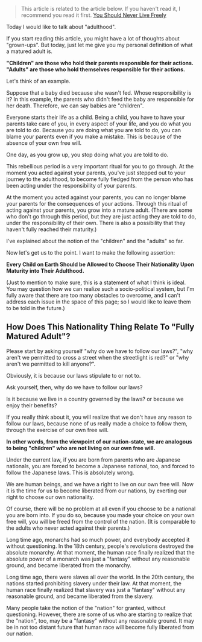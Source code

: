 
> This article is related to the article below. If you haven't read it, I recommend you read it first.
[You Should Never Live Freely](/en/world/freedom)

Today I would like to talk about "adulthood".

If you start reading this article, you might have a lot of thoughts about "grown-ups".
But today, just let me give you my personal definition of what a matured adult is.

**"Children" are those who hold their parents responsible for their actions.** 
**"Adults" are those who hold themselves responsible for their actions.**

Let's think of an example.

Suppose that a baby died because she wasn't fed.
Whose responsibility is it?
In this example, the parents who didn't feed the baby are responsible for her death.
Therefore, we can say babies are "children".

Everyone starts their life as a child.
Being a child, you have to have your parents take care of you, in every aspect of your life, and you do what you are told to do.
Because you are doing what you are told to do, you can blame your parents even if you make a mistake.
This is because of the absence of your own free will.

One day, as you grow up, you stop doing what you are told to do.

This rebellious period is a very important ritual for you to go through.
At the moment you acted against your parents, you've just stepped out to your journey to the adulthood, to become fully fledged from the person who has been acting under the responsibility of your parents.

At the moment you acted against your parents, you can no longer blame your parents for the consequences of your actions.
Through this ritual of acting against your parents, you grow into a mature adult.
(There are some who don't go through this period, but they are just acting they are told to do, under the responsibility of their own. There is also a possibility that they haven't fully reached their maturity.)

I've explained about the notion of the "children" and the "adults" so far.

Now let's get us to the point.
I want to make the following assertion:

**Every Child on Earth Should be Allowed to Choose Their Nationality Upon Maturity into Their Adulthood.**

(Just to mention to make sure, this is a statement of what I think is ideal. You may question how we can realize such a socio-political system, but I'm fully aware that there are too many obstacles to overcome, and I can't address each issue in the space of this page; so I would like to leave them to be told in the future.)


## How Does This Nationality Thing Relate To "Fully Matured Adult"?
Please start by asking yourself "why do we have to follow our laws?", "why aren't we permitted to cross a street when the streetlight is red?" or "why aren't we permitted to kill anyone?".

Obviously, it is because our laws stipulate to or not to.

Ask yourself, then, why do we have to follow our laws?

Is it because we live in a country governed by the laws?
or because we enjoy their benefits?

If you really think about it, you will realize that we don't have any reason to follow our laws, because none of us really made a choice to follow them, through the exercise of our own free will.

**In other words, from the viewpoint of our nation-state, we are analogous to being "children" who are not living on our own free will.**

Under the current law, if you are born from parents who are Japanese nationals, you are forced to become a Japanese national, too, and forced to follow the Japanese laws.
This is absolutely wrong.

We are human beings, and we have a right to live on our own free will.
Now it is the time for us to become liberated from our nations, by exerting our right to choose our own nationality.

Of course, there will be no problem at all even if you choose to be a national you are born into.
If you do so, because you made your choice on your own free will, you will be freed from the control of the nation.
(It is comparable to the adults who never acted against their parents.)

Long time ago, monarchs had so much power, and everybody accepted it without questioning.
In the 18th century, people's revolutions destroyed the absolute monarchy.
At that moment, the human race finally realized that the absolute power of a monarch was just a "fantasy" without any reasonable ground, and became liberated from the monarchy.

Long time ago, there were slaves all over the world.
In the 20th century, the nations started prohibiting slavery under their law.
At that moment, the human race finally realized that slavery was just a "fantasy" without any reasonable ground, and became liberated from the slavery.

Many people take the notion of the "nation" for granted, without questioning.
However, there are some of us who are starting to realize that the "nation", too, may be a "fantasy" without any reasonable ground.
It may be in not too distant future that human race will become fully liberated from our nation.

